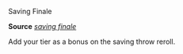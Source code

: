 Saving Finale

**Source** [_saving finale_](/pathfinderRPG/prd/advanced/spells/savingFinale.html#_saving-finale)

Add your tier as a bonus on the saving throw reroll.

